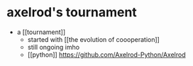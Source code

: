 # axelrod's tournament

- a [[tournament]]
  - started with [[the evolution of coooperation]]
  - still ongoing imho
  - [[python]] https://github.com/Axelrod-Python/Axelrod

